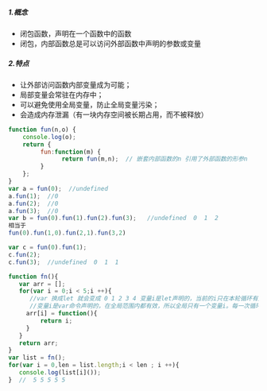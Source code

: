 ##### 1.概念

- 闭包函数，声明在一个函数中的函数
- 闭包，内部函数总是可以访问外部函数中声明的参数或变量

##### 2.特点

-  让外部访问函数内部变量成为可能；
-  局部变量会常驻在内存中；
-  可以避免使用全局变量，防止全局变量污染；
-  会造成内存泄漏（有一块内存空间被长期占用，而不被释放）

```js
function fun(n,o) {
    console.log(o);
    return {
         fun:function(m) {
               return fun(m,n);  // 嵌套内部函数的n 引用了外部函数的形参n 
         }
    };
}
var a = fun(0);  //undefined
a.fun(1);  //0  
a.fun(2);  //0  
a.fun(3);  //0  
var b = fun(0).fun(1).fun(2).fun(3);   //undefined  0  1  2
相当于
fun(0).fun(1,0).fun(2,1).fun(3,2)

var c = fun(0).fun(1);  
c.fun(2);  
c.fun(3);  //undefined  0  1  1
```

```js
function fn(){
   var arr = [];
   for(var i = 0;i < 5;i ++){   
      //var 换成let 就会变成 0 1 2 3 4 变量i是let声明的，当前的i只在本轮循环有效，所以每一次循环的i其实都是一个新的变量，
      //变量i是var命令声明的，在全局范围内都有效，所以全局只有一个变量i。每一次循环，变量i的值都会发生改变，而循环内被赋给数组a的函数内部的i,里面的i指向的就是全局的i。
	 arr[i] = function(){
		 return i;
	 }
   }
   return arr;
}
var list = fn();
for(var i = 0,len = list.length;i < len ; i ++){
   console.log(list[i]());
}  //  5 5 5 5 5

```

